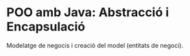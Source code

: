 # POO amb Java: Abstracció i Encapsulació

Modelatge de negocis i creació del model (entitats de negoci).
